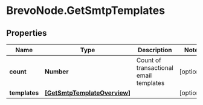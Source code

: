 # BrevoNode.GetSmtpTemplates

## Properties
Name | Type | Description | Notes
------------ | ------------- | ------------- | -------------
**count** | **Number** | Count of transactional email templates | [optional] 
**templates** | [**[GetSmtpTemplateOverview]**](GetSmtpTemplateOverview.md) |  | [optional] 


